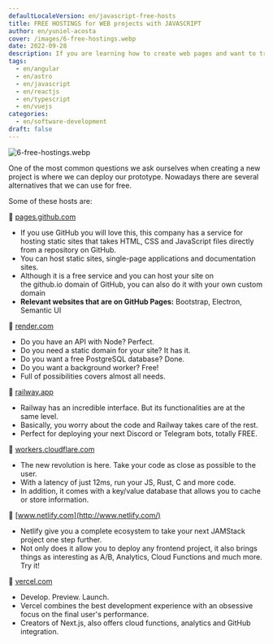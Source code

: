 ```yaml
---
defaultLocaleVersion: en/javascript-free-hosts
title: FREE HOSTINGS for WEB projects with JAVASCRIPT
author: en/yuniel-acosta
cover: /images/6-free-hostings.webp
date: 2022-09-28
description: If you are learning how to create web pages and want to try free hosting, I offer you 6 options for you to practice. Although, you can also use them in production.
tags:
  - en/angular
  - en/astro
  - en/javascript
  - en/reactjs
  - en/typescript
  - en/vuejs
categories:
  - en/software-development
draft: false
---
```


![6-free-hostings.webp](/images/6-free-hostings.webp)

One of the most common questions we ask ourselves when creating a new project is where we can deploy our prototype. Nowadays there are several alternatives that we can use for free.

Some of these hosts are:

🔗 [pages.github.com](https://pages.github.com/)

- If you use GitHub you will love this, this company has a service for hosting static sites that takes HTML, CSS and JavaScript files directly from a repository on GitHub.
- You can host static sites, single-page applications and documentation sites.
- Although it is a free service and you can host your site on the github.io domain of GitHub, you can also do it with your own custom domain
- **Relevant websites that are on GitHub Pages:** Bootstrap, Electron, Semantic UI

🔗 [render.com](http://render.com/)

- Do you have an API with Node? Perfect.
- Do you need a static domain for your site? It has it.
- Do you want a free PostgreSQL database? Done.
- Do you want a background worker? Free!
- Full of possibilities covers almost all needs.

🔗 [railway.app](http://railway.app/)

- Railway has an incredible interface. But its functionalities are at the same level.
- Basically, you worry about the code and Railway takes care of the rest.
- Perfect for deploying your next Discord or Telegram bots, totally FREE.

🔗 [workers.cloudflare.com](http://workers.cloudflare.com/)

- The new revolution is here. Take your code as close as possible to the user.
- With a latency of just 12ms, run your JS, Rust, C and more code.
- In addition, it comes with a key/value database that allows you to cache or store information.

🔗 [www.netlify.com](http://www.netlify.com/)

- Netlify give you a complete ecosystem to take your next JAMStack project one step further.
- Not only does it allow you to deploy any frontend project, it also brings things as interesting as A/B, Analytics, Cloud Functions and much more. Try it!

🔗 [vercel.com](http://vercel.com/)

- Develop. Preview. Launch.
- Vercel combines the best development experience with an obsessive focus on the final user's performance.
- Creators of Next.js, also offers cloud functions, analytics and GitHub integration.

